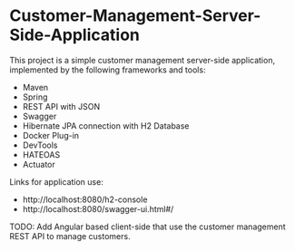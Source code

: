 # Customer-Management-Server-Side-Application

This project is a simple customer management server-side application,
implemented by the following frameworks and tools:

 - Maven 
 - Spring 
 - REST API with JSON
 - Swagger
 - Hibernate JPA connection with H2 Database
 - Docker Plug-in
 - DevTools
 - HATEOAS
 - Actuator

Links for application use:
 - http://localhost:8080/h2-console
 - http://localhost:8080/swagger-ui.html#/
	
TODO:
Add Angular based client-side that use the customer management REST API to manage customers.

